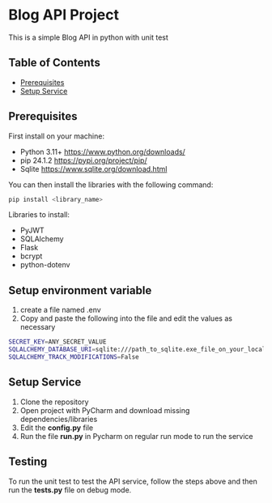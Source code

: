# Blog API Project

This is a simple Blog API in python with unit test

## Table of Contents

- [Prerequisites](#prerequisites)
- [Setup Service](#setupservice)

## Prerequisites
First install on your machine:
- Python 3.11+ https://www.python.org/downloads/
- pip 24.1.2 https://pypi.org/project/pip/
- Sqlite https://www.sqlite.org/download.html

You can then install the libraries with the following command:

```bash 
pip install <library_name>
```
Libraries to install:

- PyJWT
- SQLAlchemy
- Flask
- bcrypt
- python-dotenv

## Setup environment variable
1. create a file named .env
2. Copy and paste the following into the file and edit the values as necessary

```bash
SECRET_KEY=ANY_SECRET_VALUE
SQLALCHEMY_DATABASE_URI=sqlite:///path_to_sqlite.exe_file_on_your_local_machine
SQLALCHEMY_TRACK_MODIFICATIONS=False
```

## Setup Service

1. Clone the repository
2. Open project with PyCharm and download missing dependencies/libraries
3. Edit the **config.py** file 
4. Run the file **run.py** in Pycharm on regular run mode to run the service

## Testing
To run the unit test to test the API service, follow the steps above and then run the **tests.py** file on debug mode.
